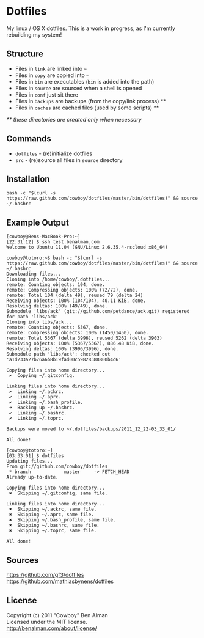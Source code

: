 # Dotfiles

My linux / OS X dotfiles. This is a work in progress, as I'm currently rebuilding my system!

## Structure
* Files in `link` are linked into `~`
* Files in `copy` are copied into `~`
* Files in `bin` are executables (`bin` is added into the path)
* Files in `source` are sourced when a shell is opened
* Files in `conf` just sit there
* Files in `backups` are backups (from the copy/link process) **
* Files in `caches` are cached files (used by some scripts) **

_** these directories are created only when necessary_

## Commands
* `dotfiles` - (re)initialize dotfiles
* `src` - (re)source all files in `source` directory

## Installation
`bash -c "$(curl -s https://raw.github.com/cowboy/dotfiles/master/bin/dotfiles)" && source ~/.bashrc`

## Example Output
```
[cowboy@Bens-MacBook-Pro:~]
[22:31:12] $ ssh test.benalman.com
Welcome to Ubuntu 11.04 (GNU/Linux 2.6.35.4-rscloud x86_64)

cowboy@totoro:~$ bash -c "$(curl -s https://raw.github.com/cowboy/dotfiles/master/bin/dotfiles)" && source ~/.bashrc
Downloading files...
Cloning into /home/cowboy/.dotfiles...
remote: Counting objects: 104, done.
remote: Compressing objects: 100% (72/72), done.
remote: Total 104 (delta 49), reused 79 (delta 24)
Receiving objects: 100% (104/104), 40.11 KiB, done.
Resolving deltas: 100% (49/49), done.
Submodule 'libs/ack' (git://github.com/petdance/ack.git) registered for path 'libs/ack'
Cloning into libs/ack...
remote: Counting objects: 5367, done.
remote: Compressing objects: 100% (1450/1450), done.
remote: Total 5367 (delta 3996), reused 5262 (delta 3903)
Receiving objects: 100% (5367/5367), 886.48 KiB, done.
Resolving deltas: 100% (3996/3996), done.
Submodule path 'libs/ack': checked out 'a1d233a27b76a6b8b19fad00c59828388800b4d6'

Copying files into home directory...
 ✔  Copying ~/.gitconfig.

Linking files into home directory...
 ✔  Linking ~/.ackrc.
 ✔  Linking ~/.aprc.
 ✔  Linking ~/.bash_profile.
 ➜  Backing up ~/.bashrc.
 ✔  Linking ~/.bashrc.
 ✔  Linking ~/.toprc.

Backups were moved to ~/.dotfiles/backups/2011_12_22-03_33_01/

All done!

[cowboy@totoro:~]
[03:33:01] $ dotfiles
Updating files...
From git://github.com/cowboy/dotfiles
 * branch            master     -> FETCH_HEAD
Already up-to-date.

Copying files into home directory...
 ✖  Skipping ~/.gitconfig, same file.

Linking files into home directory...
 ✖  Skipping ~/.ackrc, same file.
 ✖  Skipping ~/.aprc, same file.
 ✖  Skipping ~/.bash_profile, same file.
 ✖  Skipping ~/.bashrc, same file.
 ✖  Skipping ~/.toprc, same file.

All done!
```

## Sources
<https://github.com/gf3/dotfiles>  
<https://github.com/mathiasbynens/dotfiles>

## License
Copyright (c) 2011 "Cowboy" Ben Alman  
Licensed under the MIT license.  
<http://benalman.com/about/license/>

